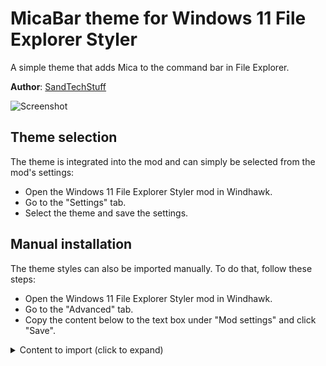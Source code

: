 # MicaBar theme for Windows 11 File Explorer Styler

A simple theme that adds Mica to the command bar in File Explorer.

**Author**: [SandTechStuff](https://github.com/SandTechStuff)

![Screenshot](screenshot.png)

## Theme selection

The theme is integrated into the mod and can simply be selected from the mod's
settings:

* Open the Windows 11 File Explorer Styler mod in Windhawk.
* Go to the "Settings" tab.
* Select the theme and save the settings.

## Manual installation

The theme styles can also be imported manually. To do that, follow these steps:

* Open the Windows 11 File Explorer Styler mod in Windhawk.
* Go to the "Advanced" tab.
* Copy the content below to the text box under "Mod settings" and click "Save".

<details>
<summary>Content to import (click to expand)</summary>

```json
{
	"controlStyles[0].target": "Grid#CommandBarControlRootGrid",
	"controlStyles[0].styles[0]": "Background:=<SolidColorBrush Color=\"{ThemeResource LayerOnMicaBaseAltFillColorDefault}\"/>",
	"controlStyles[0].styles[1]": "BorderThickness=0,0,0,1",
	"controlStyles[1].target": "CommandBar#FileExplorerCommandBar",
	"controlStyles[1].styles[0]": "Background=Transparent",
	"explorerFrameContainerHeight": 0
}
```
